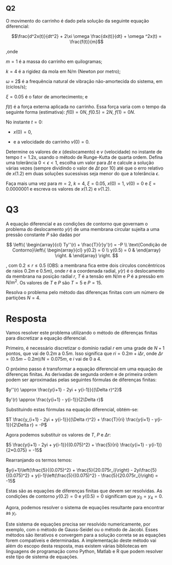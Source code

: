 ## Q2

O movimento do carrinho é dado pela solução da seguinte equação diferencial:

$$\frac{d^2x(t)}{dt^2} + 2\xi \omega \frac{dx(t)}{dt} + \omega ^2x(t) = \frac{f(t)}{m}$$

,onde

$m = 1$ é a massa do carrinho em quilogramas;

$k = 4$ é a rigidez da mola em N/m (Newton por metro);

$ω$ = 2$ é a frequência natural de vibração não-amortecida do sistema, em (ciclos/s);

$\xi = 0.05$ é o fator de amortecimento; e

$f(t)$ é a força externa aplicada no carrinho. Essa força varia com o tempo da seguinte forma (estimativa): $f(0) = 0N$, $f(0.5) = 2N$, $f(1) = 0N$.

No instante $t = 0$:

- $x(0) = 0$,

- e a velocidade do carrinho $v(0) = 0$. 

Determine os valores de $x$ (deslocamento) e $v$ (velocidade) no instante de tempo $t = 1.2s$, usando o método de Runge-Kutta de quarta ordem. Defina uma tolerância $0 < \epsilon < 1$, escolha um valor para $\Delta t$ e calcule a solução várias vezes (sempre dividindo o valor de $\Delta t$ por 10) até que o erro relativo de $x(1.2)$ em duas soluções sucessivas seja menor do que a tolerância $\epsilon$.

Faça mais uma vez para $m = 2$, $k = 4$, $\xi = 0.05$, $x(0) = 1$, $v(0) = 0$ e $\xi = 0.0000001$ e escreva os valores de $x(1.2)$ e $v(1.2)$.

# Q3

A equação diferencial e as condições de contorno que governam o problema do deslocamento $y(r)$ de uma membrana circular sujeita a uma pressão constante $P$ são dadas por

$$
\left\{ \begin{array}{cl}
Ty''(r) + \frac{T}{r}y'(r) = -P \\
\text{Condição de Contorno}\left\{ \begin{array}{cl}
y(0.2) = 0 \\
y(0.5) = 0 &
\end{array} \right. &
\end{array} \right.
$$

, com $0.2 \leq r \leq 0.5$ (OBS: a membrana fica entre dois círculos concêntricos de raios $0.2m$ e $0.5m$), onde $r$ é a coordenada radial, $y(r)$ é o deslocamento da membrana na posição radial $r$, $T$ é a tensão em $N/m$ e $P$ é a pressão em $N/m^2$. Os valores de $T$ e $P$ são $T = 5$ e $P = 15$.

Resolva o problema pelo método das diferenças finitas com um número de partições $N = 4$.

# Resposta

Vamos resolver este problema utilizando o método de diferenças finitas para discretizar a equação diferencial.

Primeiro, é necessário discretizar o domínio radial $r$ em uma grade de $N+1$ pontos, que vai de $0.2m$ a $0.5m$. Isso significa que $ri = 0.2m + i \Delta r$, onde $\Delta r = (0.5m - 0.2m) / N = 0.075m$, e $i$ vai de $0$ a $4$.

O próximo passo é transformar a equação diferencial em uma equação de diferenças finitas. As derivadas de segunda ordem e de primeira ordem podem ser aproximadas pelas seguintes fórmulas de diferenças finitas:

$y''(r) \approx \frac{y{i+1} - 2yi + y{i-1}}{(\Delta r)^2}$

$y'(r) \approx \frac{y{i+1} - y{i-1}}{2\Delta r}$

Substituindo estas fórmulas na equação diferencial, obtém-se:

$T \frac{y_{i+1} - 2yi + y{i-1}}{(\Delta r)^2} + \frac{T}{ri} \frac{y{i+1} - y{i-1}}{2\Delta r} = -P$

Agora podemos substituir os valores de $T$, $P$ e $\Delta r$:

$5 \frac{y{i+1} - 2yi + y{i-1}}{(0.075)^2} + \frac{5}{ri} \frac{y{i+1} - y{i-1}}{2*0.075} = -15$

Rearranjando os termos temos:

$y{i+1}\left(\frac{5}{(0.075)^2} + \frac{5}{20.075r_i}\right) - 2yi\frac{5}{(0.075)^2} + y{i-1}\left(\frac{5}{(0.075)^2} - \frac{5}{20.075r_i}\right) = -15$

Estas são as equações de diferenças finitas que devem ser resolvidas. As condições de contorno $y(0.2) = 0$ e $y(0.5) = 0$ significam que $y_0 = y_4 = 0$.

Agora, podemos resolver o sistema de equações resultante para encontrar as $y_i$.

Este sistema de equações precisa ser resolvido numericamente, por exemplo, com o método de Gauss-Seidel ou o método de Jacobi. Esses métodos são iterativos e convergem para a solução correta se as equações forem compatíveis e determinadas. A implementação deste método vai além do escopo desta resposta, mas existem várias bibliotecas em linguagens de programação como Python, Matlab e R que podem resolver este tipo de sistema de equações.